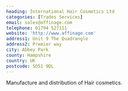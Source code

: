 ```yaml
---
heading: International Hair Cosmetics Ltd
categories: [Trades Services]
email: sales@affinage.com
telephone: 01794 527111
website: 'http://www.affinage.com'
address1: Unit 9 The Quadrangle
address2: Premier way
city: Abbey Park
county: Hampshire
country: UK
postcode: SO51 9DL
---
```

Manufacture and distribution of Hair cosmetics.
